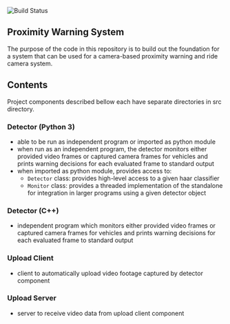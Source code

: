 ![Build Status](https://github.com/hrichharms/theia/actions/workflows/integrate.yml/badge.svg)


## Proximity Warning System

The purpose of the code in this repository is to build out the foundation for a system that can be used for a camera-based proximity warning and ride camera system.

## Contents

Project components described bellow each have separate directories in src directory.

### Detector (Python 3)
- able to be run as independent program or imported as python module
- when run as an independent program, the detector monitors either provided video frames or captured camera frames for vehicles and prints warning decisions for each evaluated frame to standard output
- when imported as python module, provides access to:
    - `Detector` class: provides high-level access to a given haar classifier
    - `Monitor` class: provides a threaded implementation of the standalone for integration in larger programs using a given detector object

### Detector (C++)
- independent program which monitors either provided video frames or captured camera frames for vehicles and prints warning decisions for each evaluated frame to standard output

### Upload Client
- client to automatically upload video footage captured by detector component

### Upload Server
- server to receive video data from upload client component
